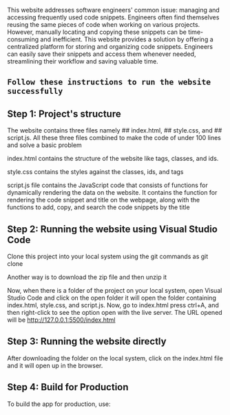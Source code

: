 This website addresses software engineers' common issue: managing and accessing frequently used code snippets. Engineers often find themselves reusing the same pieces of code when working on various projects. 
However, manually locating and copying these snippets can be time-consuming and inefficient. This website provides a solution by offering a centralized platform for storing and organizing code snippets. 
Engineers can easily save their snippets and access them whenever needed, streamlining their workflow and saving valuable time.

## `Follow these instructions to run the website successfully`

## Step 1: Project's structure

The website contains three files namely ## index.html, ## style.css, and ## script.js. All these three files combined to make the code of under 100 lines and solve a basic problem 

index.html contains the structure of the website like tags, classes, and ids.

style.css contains the styles against the classes, ids, and tags

script.js file contains the JavaScript code that consists of functions for dynamically rendering the data on the website. It contains the function for rendering the code snippet and title on the webpage, along 
with the functions to add, copy, and search the code snippets by the title

## Step 2: Running the website using Visual Studio Code

Clone this project into your local system using the git commands as git clone <URL of this project>

Another way is to download the zip file and then unzip it

Now, when there is a folder of the project on your local system, open Visual Studio Code and click on the open folder it will open the folder containing index.html, style.css, and script.js. Now, go to index.html
press ctrl+A, and then right-click to see the option open with the live server. The URL opened will be http://127.0.0.1:5500/index.html

## Step 3: Running the website directly 

After downloading the folder on the local system, click on the index.html file and it will open up in the browser. 

## Step 4: Build for Production

To build the app for production, use:
